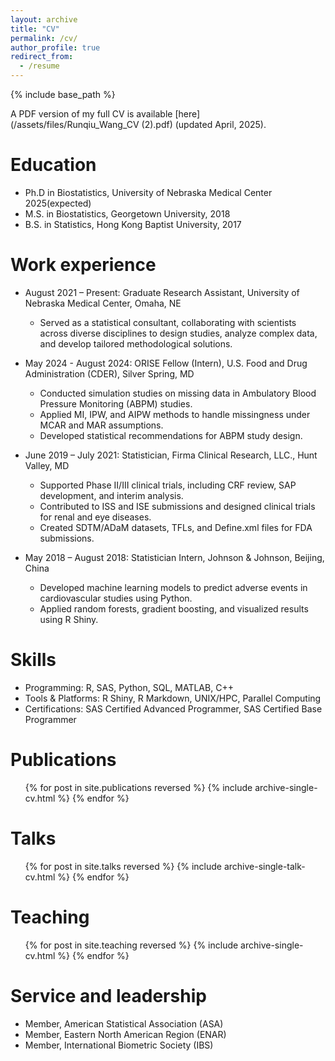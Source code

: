 ```yaml
---
layout: archive
title: "CV"
permalink: /cv/
author_profile: true
redirect_from:
  - /resume
---
```


{% include base_path %}

A PDF version of my full CV is available [here](/assets/files/Runqiu_Wang_CV (2).pdf) (updated April, 2025).

Education
======
* Ph.D in Biostatistics, University of Nebraska Medical Center 2025(expected)
* M.S. in Biostatistics, Georgetown University, 2018
* B.S. in Statistics, Hong Kong Baptist University, 2017

Work experience
======
* August 2021 – Present: Graduate Research Assistant, University of Nebraska Medical Center, Omaha, NE
  * Served as a statistical consultant, collaborating with scientists across diverse disciplines to design studies, analyze complex data, and develop tailored methodological solutions.
    
* May 2024 - August 2024: ORISE Fellow (Intern), U.S. Food and Drug Administration (CDER), Silver Spring, MD
  * Conducted simulation studies on missing data in Ambulatory Blood Pressure Monitoring (ABPM) studies.
  * Applied MI, IPW, and AIPW methods to handle missingness under MCAR and MAR assumptions.
  * Developed statistical recommendations for ABPM study design.

* June 2019 – July 2021: Statistician, Firma Clinical Research, LLC., Hunt Valley, MD
  * Supported Phase II/III clinical trials, including CRF review, SAP development, and interim analysis.
  * Contributed to ISS and ISE submissions and designed clinical trials for renal and eye diseases.
  * Created SDTM/ADaM datasets, TFLs, and Define.xml files for FDA submissions.

* May 2018 – August 2018: Statistician Intern, Johnson & Johnson, Beijing, China
  * Developed machine learning models to predict adverse events in cardiovascular studies using Python.
  * Applied random forests, gradient boosting, and visualized results using R Shiny.
  
Skills
======
* Programming: R, SAS, Python, SQL, MATLAB, C++
* Tools & Platforms: R Shiny, R Markdown, UNIX/HPC, Parallel Computing
* Certifications: SAS Certified Advanced Programmer, SAS Certified Base Programmer


Publications
======
  <ul>{% for post in site.publications reversed %}
    {% include archive-single-cv.html %}
  {% endfor %}</ul>
  
Talks
======
  <ul>{% for post in site.talks reversed %}
    {% include archive-single-talk-cv.html  %}
  {% endfor %}</ul>
  
Teaching
======
  <ul>{% for post in site.teaching reversed %}
    {% include archive-single-cv.html %}
  {% endfor %}</ul>
  
Service and leadership
======
* Member, American Statistical Association (ASA)
* Member, Eastern North American Region (ENAR)
* Member, International Biometric Society (IBS)

